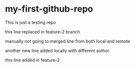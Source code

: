 # my-first-github-repo
This is just a testing repo


this line replaced in feature-2 branch

manually not going to merged line from both local and remote


another new line added locally with different author

this line added in feature-2